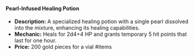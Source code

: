 #### Pearl-Infused Healing Potion
- **Description:** A specialized healing potion with a single pearl dissolved into the mixture, enhancing its healing capabilities.
- **Mechanic:** Heals for 2d4+4 HP and grants temporary 5 hit points that last for one hour.
- **Price:** 200 gold pieces for a vial
#items